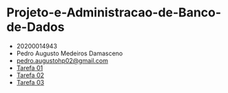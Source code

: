 # Projeto-e-Administracao-de-Banco-de-Dados
* 20200014943
* Pedro Augusto Medeiros Damasceno
* pedro.augustohp02@gmail.com
* [Tarefa 01](https://github.com/PedroAugustoMD/Projeto-e-Administracao-de-Banco-de-Dados/blob/main/tarefa/t01/tarefa01.md)
* [Tarefa 02](https://github.com/PedroAugustoMD/Projeto-e-Administracao-de-Banco-de-Dados/tree/main/tarefa/t02)
* [Tarefa 03](https://github.com/PedroAugustoMD/Projeto-e-Administracao-de-Banco-de-Dados/blob/main/tarefa/t05/tarefa05.md)